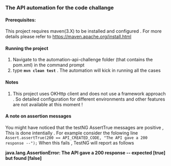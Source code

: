 ### The API automation for the code challange 

#### Prerequisites:

This project requires maven(3.X) to be installed and configured . For more details please refer to https://maven.apache.org/install.html

#### Running the project
1. Navigate to the automation-api-challenge folder (that contains the pom.xml) in the command prompt
2. type __`mvn clean test`__  . The automation will kick in running all the cases

#### Notes 
1. This project uses OKHttp client and does not use a framework approach . So detailed configuration for different environments and other features are not available at this moment !

#### A note on assertion messages 
You might have noticed that the testNG AssertTrue messages are positive , This is done intentially . For example consider the folowing line 
`Assert.assertTrue(200 == API_CREATED_CODE, "The API gave a 200 response --");`
When this fails , TestNG will report as follows 

__java.lang.AssertionError: The API gave a 200 response -- expected [true] but found [false]__
